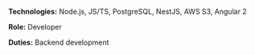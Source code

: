 **Technologies:** Node.js, JS/TS, PostgreSQL, NestJS, AWS S3, Angular 2

**Role:** Developer

**Duties:** Backend development

